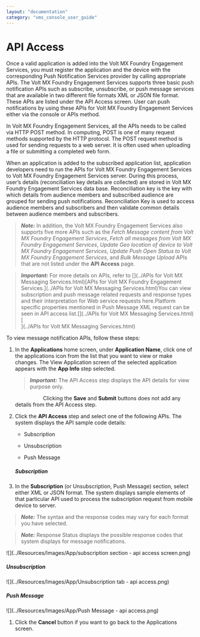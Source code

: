 ```yaml
---
layout: "documentation"
category: "vms_console_user_guide"
---
```

                             

API Access
==========

Once a valid application is added into the Volt MX Foundry Engagement Services, you must register the application and the device with the corresponding Push Notification Services provider by calling appropriate APIs. The Volt MX Foundry Engagement Services supports three basic push notification APIs such as subscribe, unsubscribe, or push message services that are available in two different file formats XML or JSON file format. These APIs are listed under the API Access screen. User can push notifications by using these APIs for Volt MX Foundry Engagement Services either via the console or APIs method.

In Volt MX Foundry Engagement Services, all the APIs needs to be called via HTTP POST method. In computing, POST is one of many request methods supported by the HTTP protocol. The POST request method is used for sending requests to a web server. It is often used when uploading a file or submitting a completed web form.

When an application is added to the subscribed application list, application developers need to run the APIs for Volt MX Foundry Engagement Services to Volt MX Foundry Engagement Services server. During this process, user’s details (reconciliation key details are collected) are stored in Volt MX Foundry Engagement Services data base. Reconciliation key is the key with which details from audience members and subscribed audience are grouped for sending push notifications. Reconciliation Key is used to access audience members and subscribers and then validate common details between audience members and subscribers.

> **_Note:_** In addition, the Volt MX Foundry Engagement Services also supports five more APIs such as the _Fetch Message content from Volt MX Foundry Engagement Services_, _Fetch all messages from Volt MX Foundry Engagement Services_, _Update Geo location of device to Volt MX Foundry Engagement Services_, _Update Push Open Status to Volt MX Foundry Engagement Services_, and _Bulk Message Upload_ APIs that are not listed under the **API Access** page.  

> **_Important:_** For more details on APIs, refer to [](../APIs for Volt MX Messaging Services.html)[APIs for Volt MX Foundry Engagement Services.](../APIs for Volt MX Messaging Services.html)You can view subscription and push message related requests and response types and their interpretation for Web service requests here.Platform specific properties mentioned in Push Message XML request can be seen in API access list.[](../APIs for Volt MX Messaging Services.html)[  
](../APIs for Volt MX Messaging Services.html)

To view message notification APIs, follow these steps:

1.  In the **Applications** home screen, under **Application Name**, click one of the applications icon from the list that you want to view or make changes. The View Application screen of the selected application appears with the **App Info** step selected.
    
    > **_Important:_** The API Access step displays the API details for view purpose only.  
      
                       Clicking the **Save** and **Submit** buttons does not add any details from the API Access step.
    
2.  Click the **API Access** step and select one of the following APIs. The system displays the API sample code details:
    
    *   Subscription  
        
    *   Unsubscription  
        
    *   Push Message
    
    ##### Subscription
    
3.  In the **Subscription** (or Unsubscription, Push Message) section, select either XML or JSON format. The system displays sample elements of that particular API used to process the subscription request from mobile device to server.

> **_Note:_** The syntax and the response codes may vary for each format you have selected.

> **_Note:_** Response Status displays the possible response codes that system displays for message notifications.

![](../Resources/Images/App/subscription section - api access screen.png)

##### Unsubscription

![](../Resources/Images/App/Unsubscription tab - api access.png)

##### Push Message

![](../Resources/Images/App/Push Message - api access.png)

1.  Click the **Cancel** button if you want to go back to the Applications screen.

